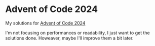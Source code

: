 # Advent of Code 2024

My solutions for [Advent of Code 2024](https://adventofcode.com/2024)

I'm not focusing on performances or readability, I just want to get the solutions done.
Howeaver, maybe I'll improve them a bit later.
